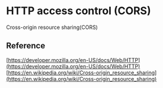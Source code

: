 # HTTP access control (CORS) 

Cross-origin resource sharing(CORS)
## Reference 

[https://developer.mozilla.org/en-US/docs/Web/HTTP](https://developer.mozilla.org/en-US/docs/Web/HTTP)
[https://en.wikipedia.org/wiki/Cross-origin_resource_sharing](https://en.wikipedia.org/wiki/Cross-origin_resource_sharing)
